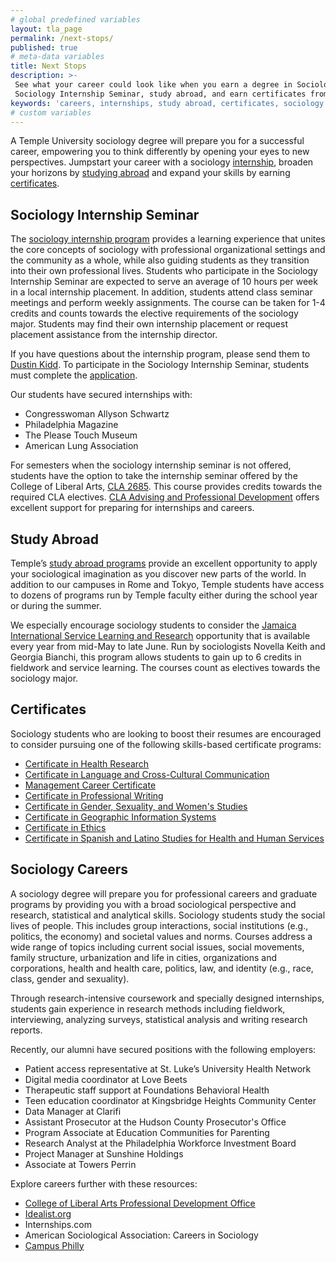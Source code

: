 ```yaml
---
# global predefined variables
layout: tla_page
permalink: /next-stops/
published: true
# meta-data variables
title: Next Stops
description: >-
 See what your career could look like when you earn a degree in Sociology from Temple University! Pursue the 
 Sociology Internship Seminar, study abroad, and earn certificates from the College of Liberal Arts.
keywords: 'careers, internships, study abroad, certificates, sociology degree'
# custom variables
---
```

A Temple University sociology degree will prepare you for a successful career, empowering you to think differently by opening your eyes to new perspectives. Jumpstart your career with a sociology [internship](#sociology-internship-seminar), broaden your horizons by [studying abroad](#study-abroad) and expand your skills by earning [certificates](#certificates).

## Sociology Internship Seminar
The [sociology internship program](https://docs.google.com/forms/d/e/1FAIpQLScOsrlG4ub7joXweqIsw0DU8eHnnrRRetQZGK6IklMB9Afzfg/viewform) provides a learning experience that unites the core concepts of sociology with professional organizational settings and the community as a whole, while also guiding students as they transition into their own professional lives. Students who participate in the Sociology Internship Seminar are expected to serve an average of 10 hours per week in a local internship placement. In addition, students attend class seminar meetings and perform weekly assignments. The course can be taken for 1-4 credits and counts towards the elective requirements of the sociology major. Students may find their own internship placement or request placement assistance from the internship director.

If you have questions about the internship program, please send them to [Dustin Kidd](mailto:dkidd@temple.edu). To participate in the Sociology Internship Seminar, students must complete the [application](https://goo.gl/forms/KOM8QrYqLtPtjk2A2).

Our students have secured internships with:
 - Congresswoman Allyson Schwartz
 - Philadelphia Magazine
 - The Please Touch Museum
 - American Lung Association

For semesters when the sociology internship seminar is not offered, students have the option to take the internship seminar offered by the College of Liberal Arts, [CLA 2685](https://liberalarts.temple.edu/advising/professional-development/internships). This course provides credits towards the required CLA electives. [CLA Advising and Professional Development](https://liberalarts.temple.edu/advising/professional-development) offers excellent support for preparing for internships and careers.

## Study Abroad
Temple’s [study abroad programs](https://studyabroad.temple.edu/) provide an excellent opportunity to apply your sociological imagination as you discover new parts of the world. In addition to our campuses in Rome and Tokyo, Temple students have access to dozens of programs run by Temple faculty either during the school year or during the summer.

We especially encourage sociology students to consider the [Jamaica International Service Learning and Research](https://studyabroad.temple.edu/sites/temple-summer-in-jamaica) opportunity that is available every year from mid-May to late June. Run by sociologists Novella Keith and Georgia Bianchi, this program allows students to gain up to 6 credits in fieldwork and service learning. The courses count as electives towards the sociology major.

## Certificates
Sociology students who are looking to boost their resumes are encouraged to consider pursuing one of the following skills-based certificate programs:

- [Certificate in Health Research](https://www.temple.edu/academics/degree-programs/health-research-certificate-undergraduate-la-hlre-cert)
- [Certificate in Language and Cross-Cultural Communication](http://bulletin.temple.edu/undergraduate/liberal-arts/certificate-programs/certificate-language-cross-cultural-communication/)
- [Management Career Certificate](http://bulletin.temple.edu/undergraduate/liberal-arts/certificate-programs/certificate-management-career/)
- [Certificate in Professional Writing](https://bulletin.temple.edu/undergraduate/liberal-arts/certificate-programs/certificate-professional-writing/)
- [Certificate in Gender, Sexuality, and Women's Studies](http://bulletin.temple.edu/undergraduate/liberal-arts/certificate-programs/certificate-gender-sexuality-womens-studies/)
- [Certificate in Geographic Information Systems](http://bulletin.temple.edu/undergraduate/liberal-arts/certificate-programs/certificate-geographic-information-systems/)
- [Certificate in Ethics](http://bulletin.temple.edu/undergraduate/liberal-arts/certificate-programs/certificate-ethics/)
- [Certificate in Spanish and Latino Studies for Health and Human Services](http://bulletin.temple.edu/undergraduate/liberal-arts/certificate-programs/certificate-spanish-latino-studies-health-human-services-professions/)

## Sociology Careers
A sociology degree will prepare you for professional careers and graduate programs by providing you with a broad sociological perspective and research, statistical and analytical skills. Sociology students study the social lives of people. This includes group interactions, social institutions (e.g., politics, the economy) and societal values and norms. Courses address a wide range of topics including current social issues, social movements, family structure, urbanization and life in cities, organizations and corporations, health and health care, politics, law, and identity (e.g., race, class, gender and sexuality).

Through research-intensive coursework and specially designed internships, students gain experience in research methods including fieldwork, interviewing, analyzing surveys, statistical analysis and writing research reports.

Recently, our alumni have secured positions with the following employers:

 - Patient access representative at St. Luke’s University Health Network
 - Digital media coordinator at Love Beets
 - Therapeutic staff support at Foundations Behavioral Health
 - Teen education coordinator at Kingsbridge Heights Community Center
 - Data Manager at Clarifi
 - Assistant Prosecutor at the Hudson County Prosecutor's Office
 - Program Associate at Education Communities for Parenting
 - Research Analyst at the Philadelphia Workforce Investment Board
 - Project Manager at Sunshine Holdings
 - Associate at Towers Perrin
 
 Explore careers further with these resources:
 
- [College of Liberal Arts Professional Development Office](https://liberalarts.temple.edu/advising/professional-development)
- [Idealist.org](https://www.idealist.org/)
- Internships.com
- American Sociological Association: Careers in Sociology
- [Campus Philly](http://campusphilly.org/)
